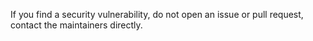 If you find a security vulnerability, do not open an issue or pull request, contact the maintainers directly.
